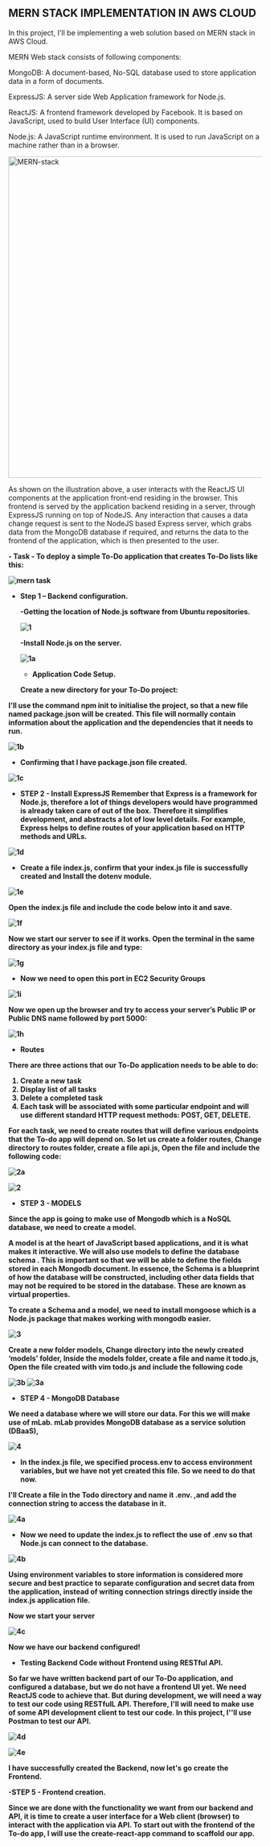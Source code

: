 
## MERN STACK IMPLEMENTATION IN AWS CLOUD

In this project, I'll be implementing a web solution based on MERN stack in AWS Cloud.

MERN Web stack consists of following components:

MongoDB: A document-based, No-SQL database used to store application data in a form of documents.

ExpressJS: A server side Web Application framework for Node.js.

ReactJS: A frontend framework developed by Facebook. It is based on JavaScript, used to build User Interface (UI) components.

Node.js: A JavaScript runtime environment. It is used to run JavaScript on a machine rather than in a browser.

<img width="638" alt="MERN-stack" src="https://user-images.githubusercontent.com/93729559/162151724-7caba173-57a9-4e29-8e3e-390c753913e7.png">

As shown on the illustration above, a user interacts with the ReactJS UI components at the application front-end residing in the browser. 
This frontend is served by the application backend residing in a server, through ExpressJS running on top of NodeJS.
Any interaction that causes a data change request is sent to the NodeJS based Express server, 
which grabs data from the MongoDB database if required, and returns the data to the frontend of the application, which is then presented to the user.


<b>- Task<b> - 
To deploy a simple To-Do application that creates To-Do lists like this:


![mern task](https://user-images.githubusercontent.com/93729559/162174664-e6195329-45b7-4b3c-8f8a-b1ede14bbf7c.gif)
  
- Step 1 – Backend configuration.
  
  -Getting the location of Node.js software from Ubuntu repositories.
  
  ![1](https://user-images.githubusercontent.com/93729559/162179011-a8c6c6ff-bb4e-484c-b3ff-050d48522d8f.png)
  
  -Install Node.js on the server.
  
  ![1a](https://user-images.githubusercontent.com/93729559/162179518-e2886315-afc5-4217-8a96-0b36212b0f83.png)
  
  - Application Code Setup.
  
  Create a new directory for your To-Do project:
  
 I'll use the command npm init to initialise the project, so that a new file named package.json will be created. 
  This file will normally contain information about the application and the dependencies that it needs to run.
  
 ![1b](https://user-images.githubusercontent.com/93729559/162186493-84cd7806-c0db-4100-bd7d-2e64db161021.png)
  
 - Confirming that I have package.json file created.
  
  ![1c](https://user-images.githubusercontent.com/93729559/162187089-6ab8f519-61ed-475b-a811-41259f93d911.png)
  
  - STEP 2 - Install ExpressJS
  Remember that Express is a framework for Node.js, therefore a lot of things developers would have programmed is already taken care of out of the box. 
  Therefore it simplifies development, and abstracts a lot of low level details. 
  For example, Express helps to define routes of your application based on HTTP methods and URLs.
  
  ![1d](https://user-images.githubusercontent.com/93729559/162188113-dc1ba469-43fc-473f-9f50-bae1a82d6a43.png)
  
  - Create a file index.js, confirm that your index.js file is successfully created and Install the dotenv module.
  
  ![1e](https://user-images.githubusercontent.com/93729559/162188803-254ab633-d462-4a6a-bfd6-f39a80840368.png)

  Open the index.js file and include the code below into it and save.
  
  ![1f](https://user-images.githubusercontent.com/93729559/162190369-9b552a46-12dd-41d6-97a4-ef7927218f93.png)
  
  Now we start our server to see if it works. Open the terminal in the same directory as your index.js file and type:
  
  ![1g](https://user-images.githubusercontent.com/93729559/162195373-a7d962f2-3226-4b41-8272-02b30e9ccd23.png)
  
  
  - Now we need to open this port in EC2 Security Groups
  
  ![1i](https://user-images.githubusercontent.com/93729559/162198542-72e40b5f-5b07-47b9-9de8-b38c598aa181.png)

  
  Now we open up the browser and try to access your server’s Public IP or Public DNS name followed by port 5000:
  
 ![1h](https://user-images.githubusercontent.com/93729559/162198877-9458201a-9877-4f42-ba02-a4c40c96ceb4.png)
  
  
  - Routes
  
  There are three actions that our To-Do application needs to be able to do:

  1. Create a new task
  2. Display list of all tasks
  3. Delete a completed task
  4. Each task will be associated with some particular endpoint and will use different standard HTTP request methods: POST, GET, DELETE.

For each task, we need to create routes that will define various endpoints that the To-do app will depend on. So let us create a folder routes,
  Change directory to routes folder,  create a file api.js, Open the file and include the following code:
  
![2a](https://user-images.githubusercontent.com/93729559/162201297-754458d9-e08f-4da6-8cd6-b206a24a892d.png)
  
![2](https://user-images.githubusercontent.com/93729559/162201310-e6e2adaa-8194-4a14-a4d4-47c24f03fe4d.png)
  
- STEP 3 - MODELS
  
Since the app is going to make use of Mongodb which is a NoSQL database, we need to create a model.

A model is at the heart of JavaScript based applications, and it is what makes it interactive.
We will also use models to define the database schema . This is important so that we will be able to define the fields stored in each Mongodb document.
In essence, the Schema is a blueprint of how the database will be constructed, including other data fields that may not be required to be stored in the database. 
These are known as virtual properties.
  
To create a Schema and a model, we need to install mongoose which is a Node.js package that makes working with mongodb easier.
  
![3](https://user-images.githubusercontent.com/93729559/162204356-7481442a-f2f2-426a-9574-31fd3af0ed58.png)
  
Create a new folder models, Change directory into the newly created ‘models’ folder, Inside the models folder, create a file and name it todo.js,
Open the file created with vim todo.js and include the following code
  
![3b](https://user-images.githubusercontent.com/93729559/162211944-d1c7052f-9516-484d-a9c5-823de9638632.png)
![3a](https://user-images.githubusercontent.com/93729559/162211922-bbd6db98-b304-4e3d-86a2-d2f2ff7cd5c2.png)
  
  
- STEP 4 - MongoDB Database
  
We need a database where we will store our data. For this we will make use of mLab. mLab provides MongoDB database as a service solution (DBaaS),

![4](https://user-images.githubusercontent.com/93729559/162219131-68bed7a3-828a-43ea-8c6c-a86e52199e1b.png)

 - In the index.js file, we specified process.env to access environment variables, but we have not yet created this file. So we need to do that now.

 I'll Create a file in the Todo directory and name it .env. ,and add the connection string to access the database in it.
  
![4a](https://user-images.githubusercontent.com/93729559/162224895-5c66b89a-172a-4e7f-8889-5a450db82f97.png)

- Now we need to update the index.js to reflect the use of .env so that Node.js can connect to the database.
  
 ![4b](https://user-images.githubusercontent.com/93729559/162225628-e0c2ec9a-e1a1-466b-9e03-95a355bda805.png)
  
  Using environment variables to store information is considered more secure and best practice to separate configuration and secret data from the application,
  instead of writing connection strings directly inside the index.js application file.
 
  Now we start your server
  
  ![4c](https://user-images.githubusercontent.com/93729559/162226756-64680027-7fd2-4d23-b5d7-e3a5f27914f4.png)
  
  Now we have our backend configured!
  
 - Testing Backend Code without Frontend using RESTful API.
  
  So far we have written backend part of our To-Do application, and configured a database, but we do not have a frontend UI yet. We need ReactJS code to achieve that.   But during development, we will need a way to test our code using RESTfulL API. 
  Therefore, I'll will need to make use of some API development client to test our code.
  In this project,  I''ll use Postman to test our API.
  
  
![4d](https://user-images.githubusercontent.com/93729559/162423551-9087addf-7f81-4839-a63a-b1fe8aa04c0f.png)
  
![4e](https://user-images.githubusercontent.com/93729559/162423570-3d0f9e7b-12e7-4c25-b8d7-9a39b5802bcd.png)
  
 I have successfully created the Backend, now let's go create the Frontend.
  
  
 -STEP 5 - Frontend creation.
  
Since we are done with the functionality we want from our backend and API, it is time to create a user interface for a Web client (browser) to interact with the application via API. To start out with the frontend of the To-do app, I will use the create-react-app command to scaffold our app.


  
 


  

  
  
  

  

 


